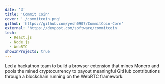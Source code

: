 ```yaml
---
date: '3'
title: 'Commit Coin'
cover: './commitcoin.png'
github: 'https://github.com/yesh0907/CommitCoin-Core'
external: 'https://devpost.com/software/commitcoin'
tech:
  - React.js
  - Node.js
  - WebRTC
showInProjects: true
---
```


Led a hackathon team to build a browser extension that mines Monero and pools the mined cryptocurrency to payout meaningful GitHub contributions through a blockchain running on the WebRTC framework.